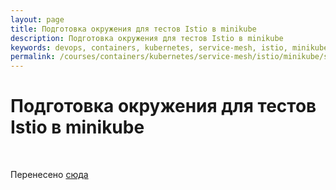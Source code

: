 ```yaml
---
layout: page
title: Подготовка окружения для тестов Istio в minikube
description: Подготовка окружения для тестов Istio в minikube
keywords: devops, containers, kubernetes, service-mesh, istio, minikube, setup
permalink: /courses/containers/kubernetes/service-mesh/istio/minikube/setup/
---
```


# Подготовка окружения для тестов Istio в minikube

<br/>

Перенесено [сюда](//gitops.ru/containers/kubernetes/tools/service-mesh/istio/setup/)
